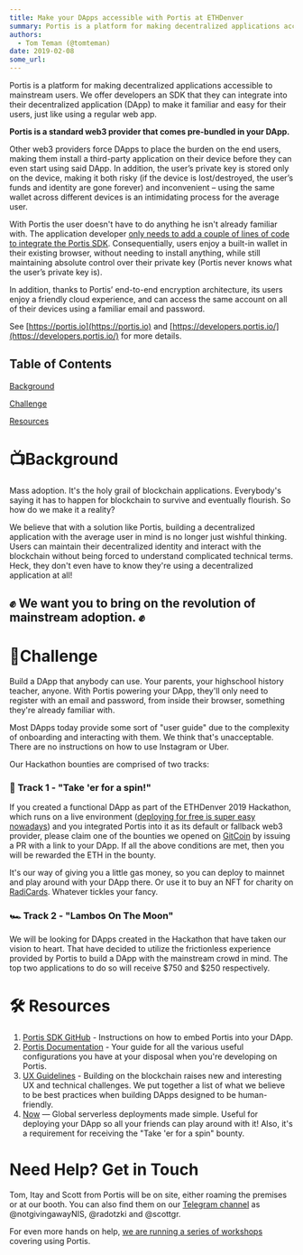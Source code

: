 ```yaml
---
title: Make your DApps accessible with Portis at ETHDenver
summary: Portis is a platform for making decentralized applications accessible to mainstream users. We offer developers an SDK that they can integrate into their decentralized application (DApp) to make it familiar and easy for their users, just like using a regular web app. Portis is a standard web3 provider that comes pre-bundled in your DApp. Other web3 providers force DApps to place the burden on the end users, making them install a third-party application on their device before they can even start u
authors:
  - Tom Teman (@tomteman)
date: 2019-02-08
some_url: 
---
```


Portis is a platform for making decentralized applications accessible to mainstream users. We offer developers an SDK that they can integrate into their decentralized application (DApp) to make it familiar and easy for their users, just like using a regular web app. 

**Portis is a standard web3 provider that comes pre-bundled in your DApp.**

Other web3 providers force DApps to place the burden on the end users, making them install a third-party application on their device before they can even start using said DApp. In addition, the user’s private key is stored only on the device, making it both risky (if the device is lost/destroyed, the user’s funds and identity are gone forever) and inconvenient – using the same wallet across different devices is an intimidating process for the average user.

With Portis the user doesn't have to do anything he isn't already familiar with. The application developer [only needs to add a couple of lines of code to integrate the Portis SDK](https://github.com/portis-project/portis-sdk). Consequentially, users enjoy a built-in wallet in their existing browser, without needing to install anything, while still maintaining absolute control over their private key (Portis never knows what the user’s private key is). 

In addition, thanks to Portis’ end-to-end encryption architecture, its users enjoy a friendly cloud experience, and can access the same account on all of their devices using a familiar email and password.

See [https://portis.io](https://portis.io) and [https://developers.portis.io/](https://developers.portis.io/) for more details.


## Table of Contents

[Background](#tv-background)

[Challenge](#rocket-challenge)

[Resources](#hammer_and_wrench-resources)


# 📺Background

Mass adoption. It's the holy grail of blockchain applications. Everybody's saying it has to happen for blockchain to survive and eventually flourish. So how do we make it a reality?

We believe that with a solution like Portis, building a decentralized application with the average user in mind is no longer just wishful thinking. Users can maintain their decentralized identity and interact with the blockchain without being forced to understand complicated technical terms. Heck, they don't even have to know they're using a decentralized application at all!

## ✊ We want you to bring on the revolution of mainstream adoption. ✊


# 🚀Challenge

Build a DApp that anybody can use. Your parents, your highschool history teacher, anyone. With Portis powering your DApp, they'll only need to register with an email and password, from inside their browser, something they're already familiar with. 

Most DApps today provide some sort of "user guide" due to the complexity of onboarding and interacting with them. We think that's unacceptable. There are no instructions on how to use Instagram or Uber.

Our Hackathon bounties are comprised of two tracks:

### 🛴 Track 1 - "Take 'er for a spin!"

If you created a functional DApp as part of the ETHDenver 2019 Hackathon, which runs on a live environment ([deploying for free is super easy nowadays](https://zeit.co/now)) and you integrated Portis into it as its default or fallback web3 provider, please claim one of the bounties we opened on [GitCoin](https://gitcoin.co/explorer?bounty_type=feature&network=mainnet&idx_status=open&order_by=-web3_created&org=Portis) by issuing a PR with a link to your DApp. If all the above conditions are met, then you will be rewarded the ETH in the bounty. 

It's our way of giving you a little gas money, so you can deploy to mainnet and play around with your DApp there. Or use it to buy an NFT for charity on [RadiCards](https://radi.cards). Whatever tickles your fancy.

### 🏎 Track 2 - "Lambos On The Moon"

We will be looking for DApps created in the Hackathon that have taken our vision to heart. That have decided to utilize the frictionless experience provided by Portis to build a DApp with the mainstream crowd in mind. The top two applications to do so will receive $750 and $250 respectively.

# :hammer_and_wrench: Resources

1. [Portis SDK GitHub](https://github.com/portis-project/portis-sdk) - Instructions on how to embed Portis into your DApp.
1. [Portis Documentation](https://docs.portis.io/) - Your guide for all the various useful configurations you have at your disposal when you're developing on Portis.
1. [UX Guidelines](https://docs.portis.io/#/ux-guidelines) - Building on the blockchain raises new and interesting UX and technical challenges. We put together a list of what we believe to be best practices when building DApps designed to be human-friendly.
1. [Now](https://zeit.co/now) — Global serverless deployments made simple. Useful for deploying your DApp so all your friends can play around with it! Also, it's a requirement for receiving the "Take 'er for a spin" bounty.


# Need Help? Get in Touch

Tom, Itay and Scott from Portis will be on site, either roaming the premises or at our booth. You can also find them on our [Telegram channel](https://t.me/PortisHQ) as @notgivingawayNIS, @radotzki and @scottgr.

For even more hands on help, [we are running a series of workshops](https://medium.com/@portis/theres-a-dapp-for-that-how-portis-can-help-you-buidl-for-the-mainstream-at-ethdenver-a878876f71ea) covering using Portis.
